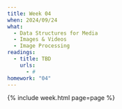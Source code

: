 ```yaml
---
title: Week 04
when: 2024/09/24
what:
  - Data Structures for Media
  - Images & Videos
  - Image Processing
readings:
  - title: TBD
    urls:
      - #
homework: "04"
---
```

{% include week.html page=page %}
